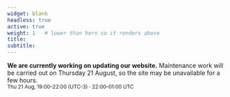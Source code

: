 ```yaml
---
widget: blank
headless: true
active: true
weight: 1   # lower than hero so it renders above
title:
subtitle:
---
```


**We are currently working on updating our website.** Maintenance work will be carried out on Thursday 21 August, so the site may be unavailable for a few hours.  
<small>Thu 21 Aug, 19:00–22:00 (UTC-3) · 22:00–01:00 UTC</small>
